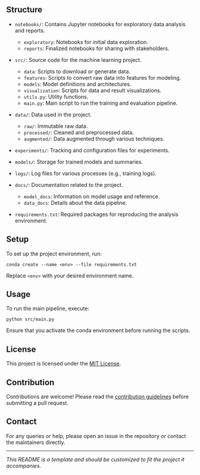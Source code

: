 ## Structure

- `notebooks/`: Contains Jupyter notebooks for exploratory data analysis and reports.
  - `exploratory`: Notebooks for initial data exploration.
  - `reports`: Finalized notebooks for sharing with stakeholders.

- `src/`: Source code for the machine learning project.
  - `data`: Scripts to download or generate data.
  - `features`: Scripts to convert raw data into features for modeling.
  - `models`: Model definitions and architectures.
  - `visualization`: Scripts for data and result visualizations.
  - `utils.py`: Utility functions.
  - `main.py`: Main script to run the training and evaluation pipeline.

- `data/`: Data used in the project.
  - `raw/`: Immutable raw data.
  - `processed/`: Cleaned and preprocessed data.
  - `augmented/`: Data augmented through various techniques.

- `experiments/`: Tracking and configuration files for experiments.

- `models/`: Storage for trained models and summaries.

- `logs/`: Log files for various processes (e.g., training logs).

- `docs/`: Documentation related to the project.
  - `model_docs`: Information on model usage and reference.
  - `data_docs`: Details about the data pipeline.

- `requirements.txt`: Required packages for reproducing the analysis environment.

## Setup

To set up the project environment, run:

```
conda create --name <env> --file requirements.txt
```

Replace `<env>` with your desired environment name.

## Usage

To run the main pipeline, execute:

```
python src/main.py
```

Ensure that you activate the conda environment before running the scripts.

## License

This project is licensed under the [MIT License](LICENSE).

## Contribution

Contributions are welcome! Please read the [contribution guidelines](CONTRIBUTING.md) before submitting a pull request.

## Contact

For any queries or help, please open an issue in the repository or contact the maintainers directly.

---

*This README is a template and should be customized to fit the project it accompanies.*
